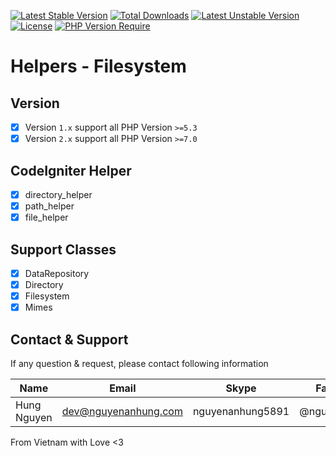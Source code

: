 [![Latest Stable Version](http://poser.pugx.org/nguyenanhung/filesystem-helper/v)](https://packagist.org/packages/nguyenanhung/filesystem-helper) [![Total Downloads](http://poser.pugx.org/nguyenanhung/filesystem-helper/downloads)](https://packagist.org/packages/nguyenanhung/filesystem-helper) [![Latest Unstable Version](http://poser.pugx.org/nguyenanhung/filesystem-helper/v/unstable)](https://packagist.org/packages/nguyenanhung/filesystem-helper) [![License](http://poser.pugx.org/nguyenanhung/filesystem-helper/license)](https://packagist.org/packages/nguyenanhung/filesystem-helper) [![PHP Version Require](http://poser.pugx.org/nguyenanhung/filesystem-helper/require/php)](https://packagist.org/packages/nguyenanhung/filesystem-helper)

# Helpers - Filesystem

## Version

- [x] Version `1.x` support all PHP Version `>=5.3`
- [x] Version `2.x` support all PHP Version `>=7.0`

## CodeIgniter Helper

- [x] directory_helper
- [x] path_helper
- [x] file_helper

## Support Classes

- [x] DataRepository
- [x] Directory
- [x] Filesystem
- [x] Mimes

## Contact & Support

If any question & request, please contact following information

| Name        | Email                | Skype            | Facebook      |
|-------------|----------------------|------------------|---------------|
| Hung Nguyen | dev@nguyenanhung.com | nguyenanhung5891 | @nguyenanhung |

From Vietnam with Love <3
